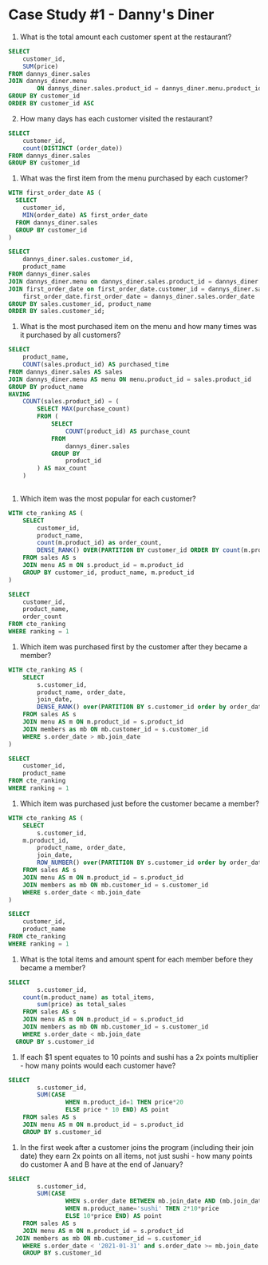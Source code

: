 # Case Study #1 - Danny's Diner

1. What is the total amount each customer spent at the restaurant?

```sql
SELECT
  	customer_id,
    SUM(price)
FROM dannys_diner.sales
JOIN dannys_diner.menu
		ON dannys_diner.sales.product_id = dannys_diner.menu.product_id
GROUP BY customer_id
ORDER BY customer_id ASC
```

2. How many days has each customer visited the restaurant?

```sql
SELECT
	customer_id,
    count(DISTINCT (order_date)) 
FROM dannys_diner.sales
GROUP BY customer_id
```

1. What was the first item from the menu purchased by each customer?

```sql
WITH first_order_date AS (
  SELECT 
    customer_id, 
    MIN(order_date) AS first_order_date
  FROM dannys_diner.sales
  GROUP BY customer_id
)

SELECT
	dannys_diner.sales.customer_id,
    product_name
FROM dannys_diner.sales
JOIN dannys_diner.menu on dannys_diner.sales.product_id = dannys_diner.menu.product_id
JOIN first_order_date on first_order_date.customer_id = dannys_diner.sales.customer_id and
	first_order_date.first_order_date = dannys_diner.sales.order_date
GROUP BY sales.customer_id, product_name
ORDER BY sales.customer_id;
```

1. What is the most purchased item on the menu and how many times was it purchased by all customers?

```sql
SELECT 
	product_name,
	COUNT(sales.product_id) AS purchased_time
FROM dannys_diner.sales AS sales
JOIN dannys_diner.menu AS menu ON menu.product_id = sales.product_id
GROUP BY product_name
HAVING 
	COUNT(sales.product_id) = (
  		SELECT MAX(purchase_count)
  		FROM (
            SELECT 
                COUNT(product_id) AS purchase_count
            FROM 
                dannys_diner.sales
            GROUP BY 
                product_id
        ) AS max_count
  	)
    
```

1. Which item was the most popular for each customer?

```sql
WITH cte_ranking AS (
	SELECT 
		customer_id, 
        product_name, 
        count(m.product_id) as order_count, 
        DENSE_RANK() OVER(PARTITION BY customer_id ORDER BY count(m.product_id) DESC) AS ranking
	FROM sales AS s
	JOIN menu AS m ON s.product_id = m.product_id
	GROUP BY customer_id, product_name, m.product_id
)

SELECT 
	customer_id, 
    product_name, 
    order_count 
FROM cte_ranking
WHERE ranking = 1
```

1. Which item was purchased first by the customer after they became a member?

```sql
WITH cte_ranking AS (
	SELECT 
		s.customer_id, 
		product_name, order_date, 
		join_date, 
		DENSE_RANK() over(PARTITION BY s.customer_id order by order_date asc) as ranking
	FROM sales AS s
	JOIN menu AS m ON m.product_id = s.product_id
	JOIN members as mb ON mb.customer_id = s.customer_id
	WHERE s.order_date > mb.join_date 
)

SELECT 
	customer_id, 
    product_name
FROM cte_ranking
WHERE ranking = 1
```

1. Which item was purchased just before the customer became a member?

```sql
WITH cte_ranking AS (
	SELECT 
		s.customer_id,
    m.product_id,
		product_name, order_date, 
		join_date, 
		ROW_NUMBER() over(PARTITION BY s.customer_id order by order_date desc) as ranking
	FROM sales AS s
	JOIN menu AS m ON m.product_id = s.product_id
	JOIN members as mb ON mb.customer_id = s.customer_id
	WHERE s.order_date < mb.join_date 
)

SELECT 
	customer_id, 
    product_name
FROM cte_ranking
WHERE ranking = 1
```

1. What is the total items and amount spent for each member before they became a member?

```sql
SELECT 
		s.customer_id,
    count(m.product_name) as total_items,
		sum(price) as total_sales
	FROM sales AS s
	JOIN menu AS m ON m.product_id = s.product_id
	JOIN members as mb ON mb.customer_id = s.customer_id
	WHERE s.order_date < mb.join_date 
  GROUP BY s.customer_id
```

1. If each $1 spent equates to 10 points and sushi has a 2x points multiplier - how many points would each customer have?

```sql
SELECT 
		s.customer_id,
        SUM(CASE 
				WHEN m.product_id=1 THEN price*20 
				ELSE price * 10 END) AS point
	FROM sales AS s
	JOIN menu AS m ON m.product_id = s.product_id
    GROUP BY s.customer_id
```

1. In the first week after a customer joins the program (including their join date) they earn 2x points on all items, not just sushi - how many points do customer A and B have at the end of January?

```sql
SELECT 
		s.customer_id,
        SUM(CASE 
				WHEN s.order_date BETWEEN mb.join_date AND (mb.join_date + INTERVAL 6 day) THEN 2*10*price
                WHEN m.product_name='sushi' THEN 2*10*price
				ELSE 10*price END) AS point
	FROM sales AS s
	JOIN menu AS m ON m.product_id = s.product_id
  JOIN members as mb ON mb.customer_id = s.customer_id
	WHERE s.order_date < '2021-01-31' and s.order_date >= mb.join_date
	GROUP BY s.customer_id
```